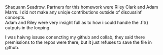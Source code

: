 Shaquann Seadrow. 
Partners for this homework were Riley Clark and Adam Marrs. I did not make any uniqie contributions outside of discussinf concepts.  
Adam and Riley were very insight full as to how i could handle the .fit() outputs in the looping.

I was haivng issuse conencting my github and collab, they said there premissions to the repos were there, but it just refuses to save the file in github. 
